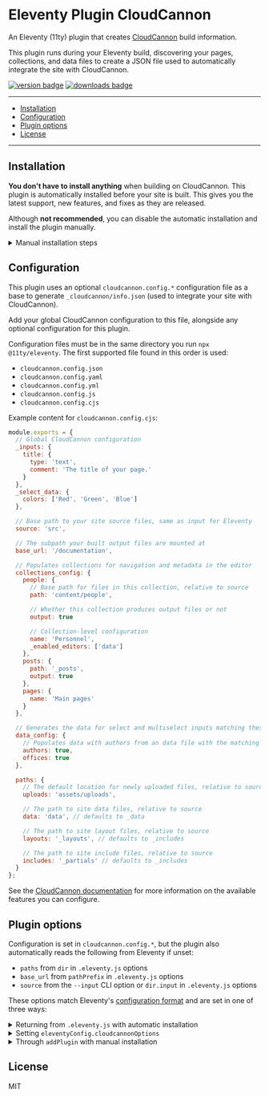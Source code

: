 # Eleventy Plugin CloudCannon

An Eleventy (11ty) plugin that creates [CloudCannon](https://cloudcannon.com/) build information.

This plugin runs during your Eleventy build, discovering your pages, collections, and data files to
create a JSON file used to automatically integrate the site with CloudCannon.

[<img src="https://img.shields.io/npm/v/eleventy-plugin-cloudcannon?logo=npm" alt="version badge">](https://www.npmjs.com/package/eleventy-plugin-cloudcannon)
[<img src="https://img.shields.io/npm/dt/eleventy-plugin-cloudcannon" alt="downloads badge">](https://www.npmjs.com/package/eleventy-plugin-cloudcannon)

***

- [Installation](#installation)
- [Configuration](#configuration)
- [Plugin options](#plugin-options)
- [License](#license)

***

## Installation

**You don't have to install anything** when building on CloudCannon. This plugin is automatically
installed before your site is built. This gives you the latest support, new features, and fixes
as they are released.

Although **not recommended**, you can disable the automatic installation and install the plugin
manually.

<details>
<summary>Manual installation steps</summary>

<blockquote>

When installing manually, you'll have to upgrade when new versions are released.
You could also follow these steps to debug an integration issue locally.

Start by enabling the "Manage eleventy-plugin-cloudcannon plugin manually" option in CloudCannon
for your site in *Site Settings / Build*.

```bash
npm install eleventy-plugin-cloudcannon --save
```

Add the following `addPlugin` call to your `.eleventy.js` file.
The second parameter is optional, and used to pass [plugin options](#plugin-options).

```javascript
const pluginCloudCannon = require('eleventy-plugin-cloudcannon');

module.exports = function (eleventyConfig) {
  const config = {
    pathPrefix: '/',
    dir: {
      input: '.',
      data: '_my-custom-data',
      layouts: '_layouts',
      includes: '_my-includes'
    }
  };

  eleventyConfig.addPlugin(pluginCloudCannon, config);
  return config;
};
```

</blockquote>
</details>

## Configuration

This plugin uses an optional `cloudcannon.config.*` configuration file as a base to generate
`_cloudcannon/info.json` (used to integrate your site with CloudCannon).

Add your global CloudCannon configuration to this file, alongside any optional configuration for
this plugin.

Configuration files must be in the same directory you run `npx @11ty/eleventy`. The first supported
file found in this order is used:

- `cloudcannon.config.json`
- `cloudcannon.config.yaml`
- `cloudcannon.config.yml`
- `cloudcannon.config.js`
- `cloudcannon.config.cjs`

Example content for `cloudcannon.config.cjs`:

```javascript
module.exports = {
  // Global CloudCannon configuration
  _inputs: {
    title: {
      type: 'text',
      comment: 'The title of your page.'
    }
  },
  _select_data: {
    colors: ['Red', 'Green', 'Blue']
  },

  // Base path to your site source files, same as input for Eleventy
  source: 'src',

  // The subpath your built output files are mounted at
  base_url: '/documentation',

  // Populates collections for navigation and metadata in the editor
  collections_config: {
    people: {
      // Base path for files in this collection, relative to source
      path: 'content/people',

      // Whether this collection produces output files or not
      output: true

      // Collection-level configuration
      name: 'Personnel',
      _enabled_editors: ['data']
    },
    posts: {
      path: '_posts',
      output: true
    },
    pages: {
      name: 'Main pages'
    }
  },

  // Generates the data for select and multiselect inputs matching these names
  data_config: {
    // Populates data with authors from an data file with the matching name
    authors: true,
    offices: true
  },

  paths: {
    // The default location for newly uploaded files, relative to source
    uploads: 'assets/uploads',

    // The path to site data files, relative to source
    data: 'data', // defaults to _data

    // The path to site layout files, relative to source
    layouts: '_layouts', // defaults to _includes

    // The path to site include files, relative to source
    includes: '_partials' // defaults to _includes
  }
};
```

See the [CloudCannon documentation](https://cloudcannon.com/documentation/) for more information
on the available features you can configure.

## Plugin options

Configuration is set in `cloudcannon.config.*`, but the plugin also automatically
reads the following from Eleventy if unset:

- `paths` from `dir` in `.eleventy.js` options
- `base_url` from `pathPrefix` in `.eleventy.js` options
- `source` from the `--input` CLI option or `dir.input` in `.eleventy.js` options

These options match Eleventy's [configuration format](https://www.11ty.dev/docs/config/) and are
set in one of three ways:

<details>
  <summary>Returning from <code>.eleventy.js</code> with automatic installation</summary>

**Requires automatic installation**.

> ```javascript
> module.exports = function (eleventyConfig) {
>   return {
>     pathPrefix: '/',
>     dir: {
>       input: '.',
>       data: '_my-custom-data',
>       layouts: '_layouts',
>       includes: '_my-includes'
>     }
>   };
> };
> ```

</details>

<details>
  <summary>Setting <code>eleventyConfig.cloudcannonOptions</code></summary>

**Requires automatic installation or needs to be before the call to `addPlugin`**.

> ```javascript
> module.exports = function (eleventyConfig) {
>   eleventyConfig.cloudcannonOptions = {
>     pathPrefix: '/',
>     dir: {
>       input: '.',
>       data: '_my-custom-data',
>       layouts: '_layouts',
>       includes: '_my-includes'
>     }
>   };
> };
> ```

</details>

<details>
  <summary>Through <code>addPlugin</code> with manual installation</summary>

> ```javascript
> const pluginCloudCannon = require('eleventy-plugin-cloudcannon');
>
> module.exports = function (eleventyConfig) {
>   const config = {
>     pathPrefix: '/',
>     dir: {
>       input: '.',
>       data: '_my-custom-data',
>       layouts: '_layouts',
>       includes: '_my-includes'
>     }
>   };
>
>   eleventyConfig.addPlugin(pluginCloudCannon, config);
>   return config;
> };
> ```

</details>

## License

MIT
